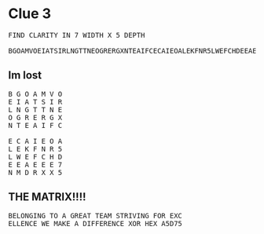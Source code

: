 # Clue 3

<pre>
FIND CLARITY IN 7 WIDTH X 5 DEPTH

BGOAMVOEIATSIRLNGTTNEOGRERGXNTEAIFCECAIEOALEKFNR5LWEFCHDEEAEEE7NMDRXX5
</pre>

## Im lost

<pre>
B G O A M V O
E I A T S I R
L N G T T N E
O G R E R G X
N T E A I F C

E C A I E O A
L E K F N R 5
L W E F C H D
E E A E E E 7
N M D R X X 5
</pre>

## THE MATRIX!!!!

<pre>
BELONGING TO A GREAT TEAM STRIVING FOR EXC
ELLENCE WE MAKE A DIFFERENCE XOR HEX A5D75
</pre>
